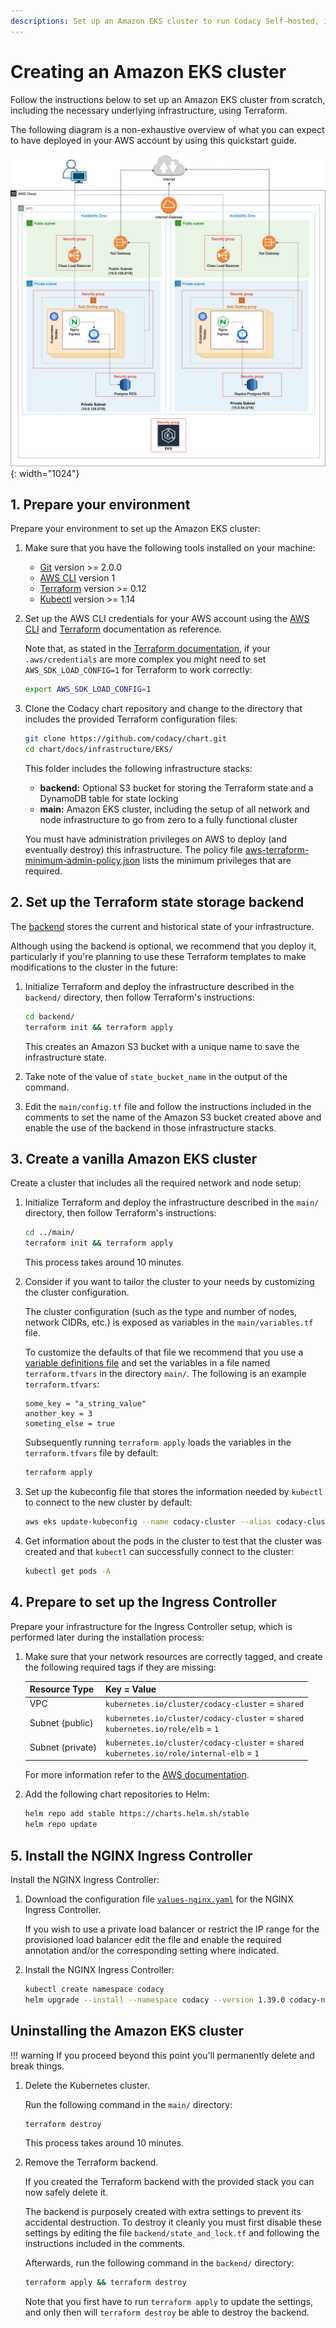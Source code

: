 ```yaml
---
descriptions: Set up an Amazon EKS cluster to run Codacy Self-hosted, including the necessary underlying infrastructure, using Terraform.
---
```


# Creating an Amazon EKS cluster

Follow the instructions below to set up an Amazon EKS cluster from scratch, including the necessary underlying infrastructure, using Terraform.

The following diagram is a non-exhaustive overview of what you can expect to have deployed in your AWS account by using this quickstart guide.

![Codacy Amazon EKS quickstart](images/codacy-chart-eks-quickstart.jpg){: width="1024"}

## 1. Prepare your environment

Prepare your environment to set up the Amazon EKS cluster:

1.  Make sure that you have the following tools installed on your machine:

    -   [Git](https://git-scm.com/book/en/v2/Getting-Started-Installing-Git) version >= 2.0.0
    -   [AWS CLI](https://docs.aws.amazon.com/cli/latest/userguide/install-cliv1.html) version 1
    -   [Terraform](https://learn.hashicorp.com/terraform/getting-started/install.html) version >= 0.12
    -   [Kubectl](https://kubernetes.io/docs/tasks/tools/install-kubectl/) version >= 1.14

2.  Set up the AWS CLI credentials for your AWS account using the [AWS CLI](https://docs.aws.amazon.com/polly/latest/dg/setup-aws-cli.html) and [Terraform](https://www.terraform.io/docs/providers/aws/index.html) documentation as reference.

    Note that, as stated in the [Terraform documentation](https://registry.terraform.io/providers/hashicorp/aws/latest/docs#shared-credentials-file), if your `.aws/credentials` are more complex you might need to set `AWS_SDK_LOAD_CONFIG=1` for Terraform to work correctly:

    ```bash
    export AWS_SDK_LOAD_CONFIG=1
    ```

3.  Clone the Codacy chart repository and change to the directory that includes the provided Terraform configuration files:

    ```bash
    git clone https://github.com/codacy/chart.git
    cd chart/docs/infrastructure/EKS/
    ```

    This folder includes the following infrastructure stacks:

    -   **backend:** Optional S3 bucket for storing the Terraform state and a DynamoDB table for state locking
    -   **main:** Amazon EKS cluster, including the setup of all network and node infrastructure to go from zero to a fully functional cluster

    You must have administration privileges on AWS to deploy (and eventually destroy) this infrastructure. The policy file [aws-terraform-minimum-admin-policy.json](./EKS/aws-terraform-minimum-admin-policy.json) lists the minimum privileges that are required.

## 2. Set up the Terraform state storage backend

The [backend](https://www.terraform.io/docs/backends/index.html) stores the current and historical state of your infrastructure.

Although using the backend is optional, we recommend that you deploy it, particularly if you're planning to use these Terraform templates to make modifications to the cluster in the future:

1.  Initialize Terraform and deploy the infrastructure described in the `backend/` directory, then follow Terraform's instructions:

    ```bash
    cd backend/
    terraform init && terraform apply
    ```

    This creates an Amazon S3 bucket with a unique name to save the infrastructure state.

2.  Take note of the value of `state_bucket_name` in the output of the command.

3.  Edit the `main/config.tf` file and follow the instructions included in the comments to set the name of the Amazon S3 bucket created above and enable the use of the backend in those infrastructure stacks.

## 3. Create a vanilla Amazon EKS cluster

Create a cluster that includes all the required network and node setup:

1.  Initialize Terraform and deploy the infrastructure described in the `main/` directory, then follow Terraform's instructions:

    ```bash
    cd ../main/
    terraform init && terraform apply
    ```

    This process takes around 10 minutes.

2.  Consider if you want to tailor the cluster to your needs by customizing the cluster configuration.

    The cluster configuration (such as the type and number of nodes, network CIDRs, etc.) is exposed as variables in the `main/variables.tf` file.

    To customize the defaults of that file we recommend that you use a [variable definitions file](https://www.terraform.io/docs/configuration/variables.html#variable-definitions-tfvars-files) and set the variables in a file named `terraform.tfvars` in the directory `main/`. The following is an example `terraform.tfvars`:

    ```text
    some_key = "a_string_value"
    another_key = 3
    someting_else = true
    ```

    Subsequently running `terraform apply` loads the variables in the `terraform.tfvars` file by default:

    ```bash
    terraform apply
    ```

3.  Set up the kubeconfig file that stores the information needed by `kubectl` to connect to the new cluster by default:

    ```bash
    aws eks update-kubeconfig --name codacy-cluster --alias codacy-cluster
    ```

4.  Get information about the pods in the cluster to test that the cluster was created and that `kubectl` can successfully connect to the cluster:

    ```bash
    kubectl get pods -A
    ```

## 4. Prepare to set up the Ingress Controller

Prepare your infrastructure for the Ingress Controller setup, which is performed later during the installation process:

1.  Make sure that your network resources are correctly tagged, and create the following required tags if they are missing:

    | Resource Type    | Key = Value                                                                                   |
    | ---------------- | --------------------------------------------------------------------------------------------- |
    | VPC              | `kubernetes.io/cluster/codacy-cluster` = `shared`                                             |
    | Subnet (public)  | `kubernetes.io/cluster/codacy-cluster` = `shared`<br/>`kubernetes.io/role/elb` = `1`          |
    | Subnet (private) | `kubernetes.io/cluster/codacy-cluster` = `shared`<br/>`kubernetes.io/role/internal-elb` = `1` |

    For more information refer to the [AWS documentation](https://docs.aws.amazon.com/eks/latest/userguide/network_reqs.html#vpc-tagging).

2.  Add the following chart repositories to Helm:

    ```bash
    helm repo add stable https://charts.helm.sh/stable
    helm repo update
    ```

## 5. Install the NGINX Ingress Controller

Install the NGINX Ingress Controller:

1.  Download the configuration file [`values-nginx.yaml`](../values-files/values-nginx.yaml) for the NGINX Ingress Controller.

    If you wish to use a private load balancer or restrict the IP range for the provisioned load balancer edit the file and enable the required annotation and/or the corresponding setting where indicated.

2.  Install the NGINX Ingress Controller:

    ```bash
    kubectl create namespace codacy
    helm upgrade --install --namespace codacy --version 1.39.0 codacy-nginx-ingress stable/nginx-ingress -f values-nginx.yaml
    ```

## Uninstalling the Amazon EKS cluster

!!! warning
If you proceed beyond this point you'll permanently delete and break things.

1.  Delete the Kubernetes cluster.

    Run the following command in the `main/` directory:

    ```bash
    terraform destroy
    ```

    This process takes around 10 minutes.

2.  Remove the Terraform backend.

    If you created the Terraform backend with the provided stack you can now safely delete it.

    The backend is purposely created with extra settings to prevent its accidental destruction. To destroy it cleanly you must first disable these settings by editing the file `backend/state_and_lock.tf` and following the instructions included in the comments.

    Afterwards, run the following command in the `backend/` directory:

    ```bash
    terraform apply && terraform destroy
    ```

    Note that you first have to run `terraform apply` to update the settings, and only
    then will `terraform destroy` be able to destroy the backend.
